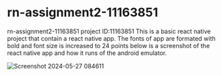 # rn-assignment2-11163851
rn-assignment2-11163851 project
ID:11163851
This is a basic react native project that contain a react native app.
The fonts of app are formated with bold and font size is increased to 24 points
below is a screenshot of the react native app and how it runs of the android emulator.

![Screenshot 2024-05-27 084611](https://github.com/js-for-react-native-11163851/rn-assignment2-11163851/assets/170243660/89018a92-5e7d-4c2f-8030-e18118fc78b7)
